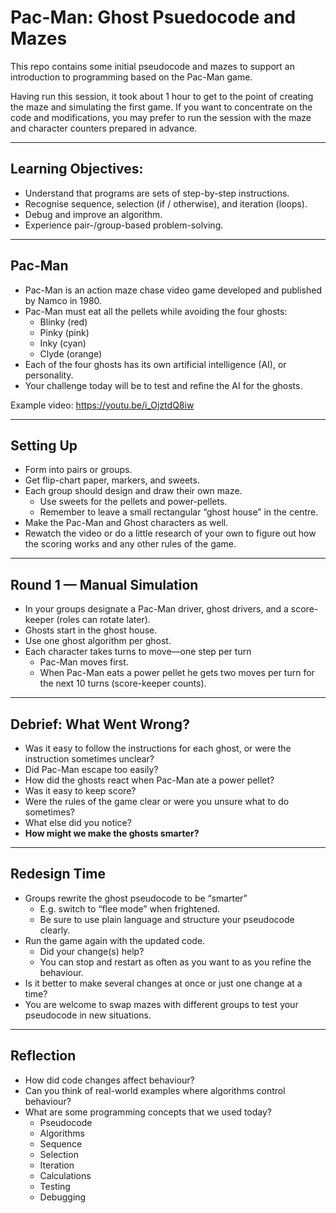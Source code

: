 # Pac-Man: Ghost Psuedocode and Mazes

This repo contains some initial pseudocode and mazes to support an introduction to programming based on the Pac-Man game.

Having run this session, it took about 1 hour to get to the point of creating the maze and simulating the first game. If you want to concentrate on the code and modifications, you may prefer to run the session with the maze and character counters prepared in advance.

----

## Learning Objectives:
- Understand that programs are sets of step-by-step instructions.
- Recognise sequence, selection (if / otherwise), and iteration (loops).
- Debug and improve an algorithm.
- Experience pair-/group-based problem-solving.

----

## Pac-Man

- Pac-Man is an action maze chase video game developed and published by Namco in 1980.
- Pac-Man must eat all the pellets while avoiding the four ghosts:
    - Blinky (red)
    - Pinky (pink)
    - Inky (cyan)
    - Clyde (orange)
- Each of the four ghosts has its own artificial intelligence (AI), or personality.
- Your challenge today will be to test and refine the AI for the ghosts.

Example video: https://youtu.be/i_OjztdQ8iw

----

## Setting Up
- Form into pairs or groups.
- Get flip-chart paper, markers, and sweets.
- Each group should design and draw their own maze.
    - Use sweets for the pellets and power-pellets.
    - Remember to leave a small rectangular “ghost house” in the centre.
- Make the Pac-Man and Ghost characters as well.
- Rewatch the video or do a little research of your own to figure out how the scoring works and any other rules of the game.

----

## Round 1 — Manual Simulation
- In your groups designate a Pac-Man driver, ghost drivers, and a score-keeper (roles can rotate later).
- Ghosts start in the ghost house.
- Use one ghost algorithm per ghost.
- Each character takes turns to move—one step per turn
    - Pac-Man moves first.
    - When Pac-Man eats a power pellet he gets two moves per turn for the next 10 turns (score-keeper counts).

----

## Debrief: What Went Wrong?
- Was it easy to follow the instructions for each ghost, or were the instruction sometimes unclear?
- Did Pac-Man escape too easily?
- How did the ghosts react when Pac-Man ate a power pellet?
- Was it easy to keep score?
- Were the rules of the game clear or were you unsure what to do sometimes?
- What else did you notice?
- **How might we make the ghosts smarter?**

----

## Redesign Time
- Groups rewrite the ghost pseudocode to be “smarter”
    - E.g. switch to “flee mode” when frightened.
    - Be sure to use plain language and structure your pseudocode clearly.
- Run the game again with the updated code.
    - Did your change(s) help?
    - You can stop and restart as often as you want to as you refine the behaviour.
- Is it better to make several changes at once or just one change at a time?
- You are welcome to swap mazes with different groups to test your pseudocode in new situations.

----

## Reflection
- How did code changes affect behaviour?
- Can you think of real-world examples where algorithms control behaviour?
- What are some programming concepts that we used today?
    - Pseudocode
    - Algorithms
    - Sequence
    - Selection
    - Iteration
    - Calculations
    - Testing
    - Debugging

